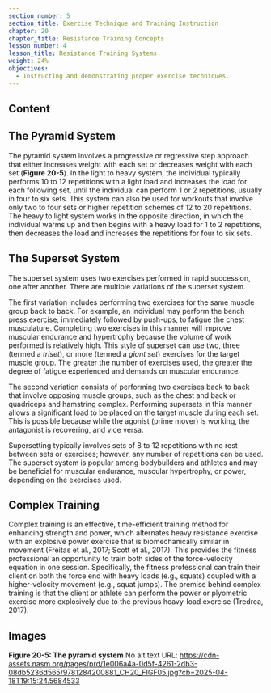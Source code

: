 ```yaml
---
section_number: 5
section_title: Exercise Technique and Training Instruction
chapter: 20
chapter_title: Resistance Training Concepts
lesson_number: 4
lesson_title: Resistance Training Systems
weight: 24%
objectives:
  - Instructing and demonstrating proper exercise techniques.
---
```


## Content
## The Pyramid System

The pyramid system involves a progressive or regressive step approach that either increases weight with each set or decreases weight with each set (**Figure 20-5**). In the light to heavy system, the individual typically performs 10 to 12 repetitions with a light load and increases the load for each following set, until the individual can perform 1 or 2 repetitions, usually in four to six sets. This system can also be used for workouts that involve only two to four sets or higher repetition schemes of 12 to 20 repetitions. The heavy to light system works in the opposite direction, in which the individual warms up and then begins with a heavy load for 1 to 2 repetitions, then decreases the load and increases the repetitions for four to six sets.

## The Superset System

The superset system uses two exercises performed in rapid succession, one after another. There are multiple variations of the superset system.

The first variation includes performing two exercises for the same muscle group back to back. For example, an individual may perform the bench press exercise, immediately followed by push-ups, to fatigue the chest musculature. Completing two exercises in this manner will improve muscular endurance and hypertrophy because the volume of work performed is relatively high. This style of superset can use two, three (termed a *triset*), or more (termed a *giant set*) exercises for the target muscle group. The greater the number of exercises used, the greater the degree of fatigue experienced and demands on muscular endurance.

The second variation consists of performing two exercises back to back that involve opposing muscle groups, such as the chest and back or quadriceps and hamstring complex. Performing supersets in this manner allows a significant load to be placed on the target muscle during each set. This is possible because while the agonist (prime mover) is working, the antagonist is recovering, and vice versa.

Supersetting typically involves sets of 8 to 12 repetitions with no rest between sets or exercises; however, any number of repetitions can be used. The superset system is popular among bodybuilders and athletes and may be beneficial for muscular endurance, muscular hypertrophy, or power, depending on the exercises used.

## Complex Training

Complex training is an effective, time-efficient training method for enhancing strength and power, which alternates heavy resistance exercise with an explosive power exercise that is biomechanically similar in movement (Freitas et al., 2017; Scott et al., 2017). This provides the fitness professional an opportunity to train both sides of the force-velocity equation in one session. Specifically, the fitness professional can train their client on both the force end with heavy loads (e.g., squats) coupled with a higher-velocity movement (e.g., squat jumps). The premise behind complex training is that the client or athlete can perform the power or plyometric exercise more explosively due to the previous heavy-load exercise (Tredrea, 2017).

## Images

**Figure 20-5: The pyramid system**
No alt text
URL: https://cdn-assets.nasm.org/pages/prd/1e006a4a-0d5f-4261-2db3-08db5236d565/9781284200881_CH20_FIGF05.jpg?cb=2025-04-18T19:15:24.5684533
